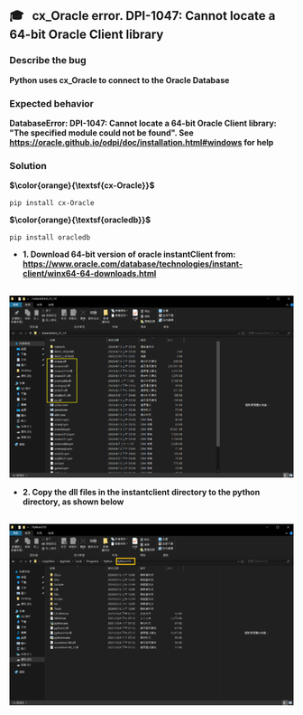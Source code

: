 ## 🎓 &nbsp; cx_Oracle error. DPI-1047: Cannot locate a 64-bit Oracle Client library

### Describe the bug

**Python uses cx_Oracle to connect to the Oracle Database**



### Expected behavior

**DatabaseError: DPI-1047: Cannot locate a 64-bit Oracle Client library: "The specified module could not be found". See https://oracle.github.io/odpi/doc/installation.html#windows for help**



### Solution


**$\color{orange}{\textsf{cx-Oracle}}$**

``` 
pip install cx-Oracle
```



**$\color{orange}{\textsf{oracledb}}$**

```
pip install oracledb
```






* **1. Download 64-bit version of oracle instantClient from: https://www.oracle.com/database/technologies/instant-client/winx64-64-downloads.html**

&nbsp; <img src="./Images/Oracle InstantClient.png" alt="Step"/>



* **2. Copy the dll files in the instantclient directory to the python directory, as shown below**

&nbsp; <img src="./Images/Python.png" alt="Step"/>
